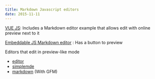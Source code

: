 ```yaml
---
title: Markdown Javascript editors
date: 2015-11-11
---
```



[VUE JS](http://vuejs.org/): Includes a Markdown editor example that allows edit with online preview next to it


[Embeddable JS Markdown editor](http://epiceditor.com/) : Has a button to
preview

Editors that edit in preview-like mode

- [editor](https://github.com/lepture/editor)
- [simplemde](https://github.com/NextStepWebs/simplemde-markdown-editor/)
- [markdown](https://github.com/jbt/markdown-editor) (With GFM)

